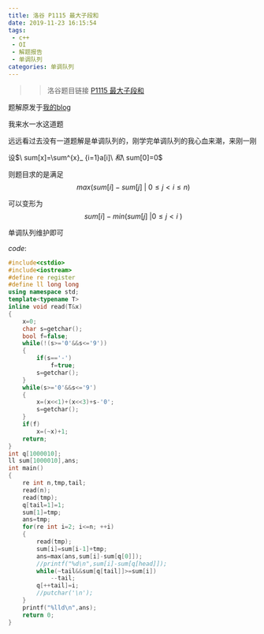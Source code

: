 ```yaml
---
title: 洛谷 P1115 最大子段和
date: 2019-11-23 16:15:54
tags:
 - c++
 - OI
 - 解题报告
 - 单调队列
categories: 单调队列
---
```


>>洛谷题目链接 [P1115 最大子段和](https://www.luogu.org/problem/P1115)

题解原发于[我的blog]()

我来水一水这道题

远远看过去没有一道题解是单调队列的，刚学完单调队列的我心血来潮，来刚一刚

设$\ sum[x]=\sum^{x}_ {i=1}a[i]\ $和$\ sum[0]=0$

则题目求的是满足
$$\ max( sum[i]-sum[j]\ |\ 0\leq j<i\leq n )$$

可以变形为
$$\ sum[i]-min( sum[j]\ |0\leq j<i\  )$$

单调队列维护即可

$code:$
```cpp
#include<cstdio>
#include<iostream>
#define re register
#define ll long long
using namespace std;
template<typename T>
inline void read(T&x)
{
	x=0;
	char s=getchar();
	bool f=false;
	while(!(s>='0'&&s<='9'))
	{
		if(s=='-')
			f=true;
		s=getchar();
	}
	while(s>='0'&&s<='9')
	{
		x=(x<<1)+(x<<3)+s-'0';
		s=getchar();
	}
	if(f)
		x=(~x)+1;
	return;
}
int q[1000010];
ll sum[1000010],ans;
int main()
{
	re int n,tmp,tail;
	read(n);
	read(tmp);
	q[tail=1]=1;
	sum[1]=tmp;
	ans=tmp;
	for(re int i=2; i<=n; ++i)
	{
		read(tmp);
		sum[i]=sum[i-1]+tmp;
		ans=max(ans,sum[i]-sum[q[0]]);
		//printf("%d\n",sum[i]-sum[q[head]]);
		while(~tail&&sum[q[tail]]>=sum[i])
			--tail;
		q[++tail]=i;
		//putchar('\n');
	}
	printf("%lld\n",ans);
	return 0;
}
```

